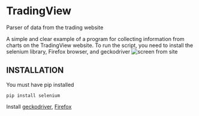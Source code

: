 # TradingView
Parser of data from the trading website

A simple and clear example of a program for collecting information from charts on the TradingView website.
To run the script, you need to install the selenium library, Firefox browser, and geckodriver
![screen from site](https://yandex.ru/images/_crpd/VEF8Ip672/88ccb01w/G6dCIgIu3HmcBPgHmSWd7p7Ji1o4y1mqfCc3FBeFvpnxPDkeSX_xh5JYuw1UriRz2PjQvp17P5ooGVD3__QIwXqDBpKj2glI6YDtFu1CiG6f6O9feBtJrn1C93BmcM7ttfgcKyrK1YaWnb6Ygi40Q_kA)

INSTALLATION
------------
You must have pip installed

```
pip install selenium
```
Install [geckodriver](https://github.com/mozilla/geckodriver/releases), [Firefox](https://www.mozilla.org/firefox/new/)

